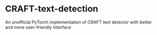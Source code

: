 # CRAFT-text-detection
An unofficial PyTorch implementation of CRAFT text detector with better and more user-friendly interface
